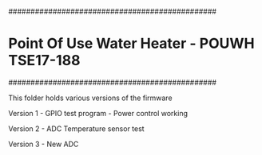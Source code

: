 ###############################################
# Point Of Use Water Heater - POUWH TSE17-188 #
###############################################

This folder holds various versions of the firmware

Version 1 	- GPIO test program
		- Power control working
		
Version 2	- ADC Temperature sensor test

Version 3	- New ADC
